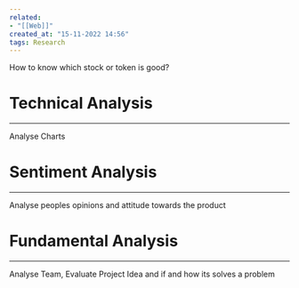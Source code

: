 ```yaml
---
related:
- "[[Web]]"
created_at: "15-11-2022 14:56"
tags: Research
---
```




How to know which stock or token is good?

# Technical Analysis
---
Analyse Charts

# Sentiment Analysis
---
Analyse peoples opinions and attitude towards the product

# Fundamental Analysis
---
Analyse Team, Evaluate Project Idea and if and how its solves a problem 
